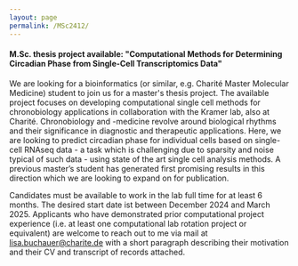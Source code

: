```yaml
---
layout: page
permalink: /MSc2412/
---
```


#### M.Sc. thesis project available: "Computational Methods for Determining Circadian Phase from Single-Cell Transcriptomics Data"

We are looking for a bioinformatics (or similar, e.g. Charité Master Molecular Medicine) student to join us for a master's thesis project. The available project focuses on developing computational single cell methods for chronobiology applications in collaboration with the Kramer lab, also at Charité. Chronobiology and -medicine revolve around biological rhythms and their significance in diagnostic and therapeutic applications. Here, we are looking to predict circadian phase for individual cells based on single-cell RNAseq data - a task which is challenging due to sparsity and noise typical of such data - using state of the art single cell analysis methods. A previous master’s student has generated first promising results in this direction which we are looking to expand on for publication.

Candidates must be available to work in the lab full time for at least 6 months. The desired start date ist between December 2024 and March 2025. Applicants who have demonstrated prior computational project experience (i.e. at least one computational lab rotation project or equivalent) are welcome to reach out to me via mail at lisa.buchauer@charite.de with a short paragraph describing their motivation and their CV and transcript of records attached.




